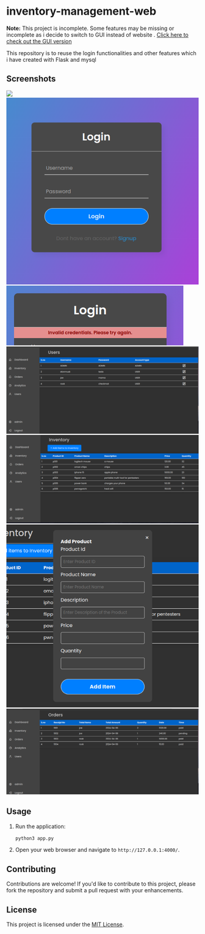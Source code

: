 # inventory-management-web

**Note:** This project is incomplete. Some features may be missing or incomplete as i decide to switch to GUI instead of website .
[Click here to check out the GUI version](https://github.com/abidzzz/inventory-gui)

This repository is to reuse the login functionalities and other features which i have created with Flask and mysql

## Screenshots

<p align="left">
<img src="screenshots/0.png"></image>
<img src="screenshots/1.png"></image>
<img src="screenshots/2.png"></image>
<img src="screenshots/3.png"></image>
<img src="screenshots/4.png"></image>
<img src="screenshots/5.png"></image>
<img src="screenshots/6.png"></image>

</p>

## Usage


1. Run the application:

    ```bash
    python3 app.py
    ```

2. Open your web browser and navigate to `http://127.0.0.1:4000/`.



## Contributing

Contributions are welcome! If you'd like to contribute to this project, please fork the repository and submit a pull request with your enhancements.

## License

This project is licensed under the [MIT License](LICENSE).

